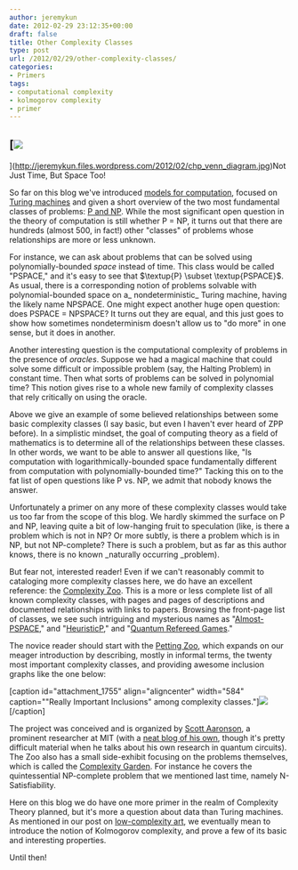 ```yaml
---
author: jeremykun
date: 2012-02-29 23:12:35+00:00
draft: false
title: Other Complexity Classes
type: post
url: /2012/02/29/other-complexity-classes/
categories:
- Primers
tags:
- computational complexity
- kolmogorov complexity
- primer
---
```


## [![](http://jeremykun.files.wordpress.com/2012/02/chp_venn_diagram.jpg)
](http://jeremykun.files.wordpress.com/2012/02/chp_venn_diagram.jpg)Not Just Time, But Space Too!

So far on this blog we've introduced [models for computation](http://jeremykun.wordpress.com/2011/06/29/conways-game-of-life/), focused on [Turing machines](http://jeremykun.wordpress.com/2011/07/04/turing-machines-a-primer/) and given a short overview of the two most fundamental classes of problems: [P and NP](http://jeremykun.wordpress.com/2012/02/23/p-vs-np-a-primer-and-a-proof-written-in-racket/). While the most significant open question in the theory of computation is still whether P = NP, it turns out that there are hundreds (almost 500, in fact!) other "classes" of problems whose relationships are more or less unknown.

For instance, we can ask about problems that can be solved using polynomially-bounded _space_ instead of time. This class would be called "PSPACE," and it's easy to see that $\textup{P} \subset \textup{PSPACE}$. As usual, there is a corresponding notion of problems solvable with polynomial-bounded space on a_ nondeterministic_ Turing machine, having the likely name NPSPACE. One might expect another huge open question: does PSPACE = NPSPACE? It turns out they are equal, and this just goes to show how sometimes nondeterminism doesn't allow us to "do more" in one sense, but it does in another.

Another interesting question is the computational complexity of problems in the presence of _oracles_. Suppose we had a magical machine that could solve some difficult or impossible problem (say, the Halting Problem) in constant time. Then what sorts of problems can be solved in polynomial time? This notion gives rise to a whole new family of complexity classes that rely critically on using the oracle.

Above we give an example of some believed relationships between some basic complexity classes (I say basic, but even I haven't ever heard of ZPP before). In a simplistic mindset, the goal of computing theory as a field of mathematics is to determine all of the relationships between these classes. In other words, we want to be able to answer all questions like, "Is computation with logarithmically-bounded space fundamentally different from computation with polynomially-bounded time?" Tacking this on to the fat list of open questions like P vs. NP, we admit that nobody knows the answer.

Unfortunately a primer on any more of these complexity classes would take us too far from the scope of this blog. We hardly skimmed the surface on P and NP, leaving quite a bit of low-hanging fruit to speculation (like, is there a problem which is not in NP? Or more subtly, is there a problem which is in NP, but not NP-complete? There is such a problem, but as far as this author knows, there is no known _naturally occurring _problem).

But fear not, interested reader! Even if we can't reasonably commit to cataloging more complexity classes here, we do have an excellent reference: the [Complexity Zoo](http://qwiki.stanford.edu/index.php/Complexity_Zoo). This is a more or less complete list of all known complexity classes, with pages and pages of descriptions and documented relationships with links to papers. Browsing the front-page list of classes, we see such intriguing and mysterious names as "[Almost-PSPACE](http://qwiki.stanford.edu/index.php/Complexity_Zoo:A#almostpspace)," and "[HeuristicP](http://qwiki.stanford.edu/index.php/Complexity_Zoo:H#heurp)," and "[Quantum Refereed Games](http://qwiki.stanford.edu/index.php/Complexity_Zoo:Q#qrg)."

The novice reader should start with the [Petting Zoo](http://qwiki.stanford.edu/index.php/Petting_Zoo), which expands on our meager introduction by describing, mostly in informal terms, the twenty most important complexity classes, and providing awesome inclusion graphs like the one below:

[caption id="attachment_1755" align="aligncenter" width="584" caption=""Really Important Inclusions" among complexity classes."][![](http://jeremykun.files.wordpress.com/2012/02/really-important-inclusions.png)
](http://jeremykun.files.wordpress.com/2012/02/really-important-inclusions.png)[/caption]

The project was conceived and is organized by [Scott Aaronson](http://www.scottaaronson.com/), a prominent researcher at MIT (with a [neat blog of his own](http://www.scottaaronson.com/blog/), though it's pretty difficult material when he talks about his own research in quantum circuits). The Zoo also has a small side-exhibit focusing on the problems themselves, which is called the [Complexity Garden](http://qwiki.stanford.edu/index.php/Complexity_Garden). For instance he covers the quintessential NP-complete problem that we mentioned last time, namely N-Satisfiability.

Here on this blog we do have one more primer in the realm of Complexity Theory planned, but it's more a question about data than Turing machines. As mentioned in our post on [low-complexity art](http://jeremykun.wordpress.com/2011/07/06/low-complexity-art/), we eventually mean to introduce the notion of Kolmogorov complexity, and prove a few of its basic and interesting properties.

Until then!
